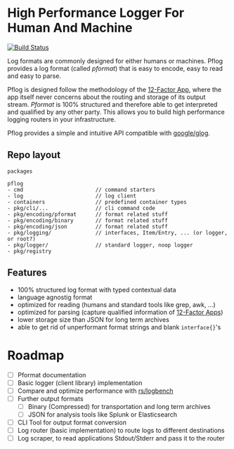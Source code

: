 # High Performance Logger For Human And Machine

[![Build Status](https://travis-ci.org/fid-dev/go-pflog.svg?branch=master)](https://travis-ci.org/fid-dev/go-pflog)

Log formats are commonly designed for either humans or machines. Pflog
provides a log format (called *pformat*) that is easy to encode, easy
to read and easy to parse.

Pflog is designed follow the methodology of the [12-Factor App](https://12factor.net/),
where the app itself never concerns about the routing and storage of its
output stream.
*Pformat* is 100% structured and therefore able to get interpreted
and qualified by any other party. This allows you to build high
performance logging routers in your infrastructure.

Pflog provides a simple and intuitive API compatible with [google/glog](https://github.com/golang/glog).

## Repo layout

```
packages

pflog
- cmd                       // command starters
- log                       // log client
- containers                // predefined container types
- pkg/cli/...               // cli command code
- pkg/encoding/pformat      // format related stuff
- pkg/encoding/binary       // format related stuff
- pkg/encoding/json         // format related stuff
- pkg/logging/              // interfaces, Item/Entry, ... (or logger, or root?)
- pkg/logger/               // standard logger, noop logger
- pkg/registry

```

## Features

* 100% structured log format with typed contextual data
* language agnostig format
* optimized for reading (humans and standard tools like grep, awk, ...)
* optimized for parsing (capture qualified information of [12-Factor Apps](https://12factor.net/))
* lower storage size than JSON for long term archives
* able to get rid of unperformant format strings and blank `interface{}`'s


# Roadmap

- [ ] Pformat documentation
- [ ] Basic logger (client library) implementation
- [ ] Compare and optimize performance with [rs/logbench](https://github.com/rs/logbench)
- [ ] Further output formats
  - [ ] Binary (Compressed) for transportation and long term archives
  - [ ] JSON for analysis tools like Splunk or Elasticsearch
- [ ] CLI Tool for output format conversion
- [ ] Log router (basic implementation) to route logs to different destinations
- [ ] Log scraper, to read applications Stdout/Stderr and pass it to the router
